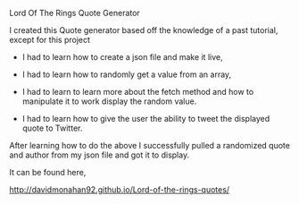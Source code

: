 Lord Of The Rings Quote Generator

I created this Quote generator based off the knowledge of a past tutorial, except for this project

- I had to learn how to create a json file and make it live,
  
- I had to learn how to randomly get a value from an array,
  
- I had to learn to learn more about the fetch method and how to manipulate it to work display the random value.
  
- I had to learn how to give the user the ability to tweet the displayed quote to Twitter.

After learning how to do the above I successfully pulled a randomized quote and author from my json file and got it to display.

It can be found here, 

http://davidmonahan92.github.io/Lord-of-the-rings-quotes/

